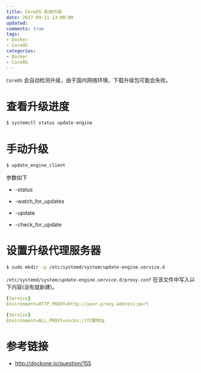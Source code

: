 ```yaml
---
title: CoreOS 系统升级
date: 2017-09-11 13:00:00
updated:
comments: true
tags:
- Docker
- CoreOS
categories:
- Docker
- CoreOS
---
```


`CoreOS` 会自动检测升级，由于国内网络环境，下载升级包可能会失败。

<!--more-->

# 查看升级进度

```bash
$ systemctl status update-engine
```

# 手动升级

```bash
$ update_engine_client
```

参数如下

* -status

* -watch_for_updates

* -update

* -check_for_update

# 设置升级代理服务器

```bash
$ sudo mkdir -p /etc/systemd/system/update-engine.service.d
```

`/etc/systemd/system/update-engine.service.d/proxy.conf` 在该文件中写入以下内容(没有就新建)。

```yaml
[Service]
Environment=HTTP_PROXY=http://your.proxy.address:port
```

```yaml
[Service]
Environment=ALL_PROXY=socks://代理地址
```

# 参考链接

* http://dockone.io/question/155
